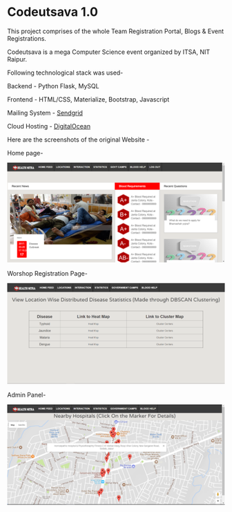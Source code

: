 # Codeutsava 1.0

This project comprises of the whole Team Registration Portal, Blogs & Event Registrations.

Codeutsava is a mega Computer Science event organized by ITSA, NIT Raipur.

Following technological stack was used-

Backend - Python Flask, MySQL

Frontend - HTML/CSS, Materialize, Bootstrap, Javascript


Mailing System - <a href="https://sendgrid.com/">Sendgrid</a>

Cloud Hosting - <a href="https://digitalocean.com/">DigitalOcean</a>

Here are the screenshots of the original Website -

Home page-

![alt tag](https://github.com/bewithgaurav/healthmitra/blob/master/screenshot1.PNG)

Worshop Registration Page-

![alt tag](https://github.com/bewithgaurav/healthmitra/blob/master/screenshot3.PNG)

Admin Panel-

![alt tag](https://github.com/bewithgaurav/healthmitra/blob/master/screenshot2.PNG)
